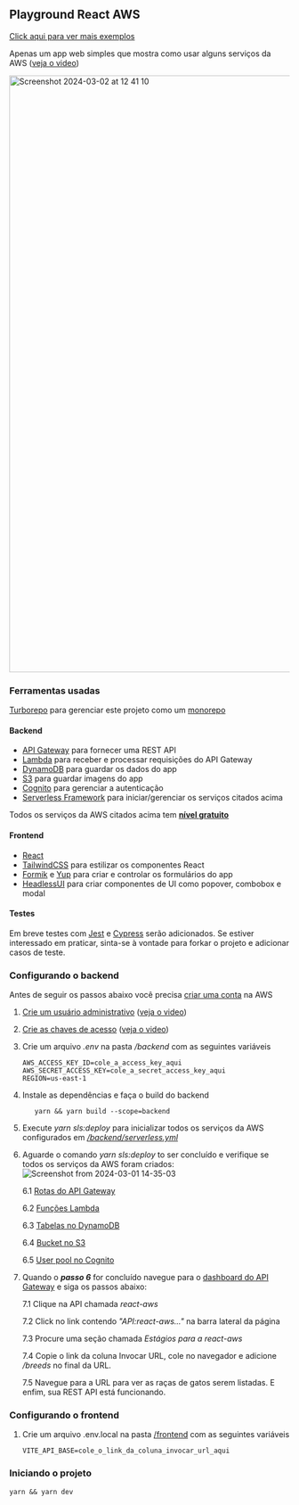 ## Playground React AWS

[Click aqui para ver mais exemplos](https://github.com/cicerohen/playground)

Apenas um app web simples que mostra como usar alguns serviços da AWS ([veja o video](https://github.com/cicerohen/playground-react-aws/assets/819041/b2328919-f2a1-428f-85ff-e9bdabbc4a8d))

<img width="1071" alt="Screenshot 2024-03-02 at 12 41 10" src="https://github.com/cicerohen/playground-react-aws/assets/819041/04f6bb51-dfc7-4b37-9b2a-f031b19b566a">

### Ferramentas usadas

[Turborepo](https://turbo.build/repo) para gerenciar este projeto como um [monorepo](https://dev.to/stanley/monorepo-o-que-e-devo-usar-133c)

#### Backend

- [API Gateway](https://aws.amazon.com/pt/api-gateway/?nc1=h_ls) para fornecer uma REST API
- [Lambda](https://aws.amazon.com/pt/lambda/?nc1=h_ls) para receber e processar requisições do API Gateway
- [DynamoDB](https://aws.amazon.com/pt/pm/dynamodb/?nc1=h_ls) para guardar os dados do app
- [S3](https://aws.amazon.com/pt/s3/?nc1=h_ls) para guardar imagens do app
- [Cognito](https://aws.amazon.com/pt/cognito/?nc1=h_ls) para gerenciar a autenticação
- [Serverless Framework](https://www.serverless.com/framework/docs) para iniciar/gerenciar os serviços citados acima

Todos os serviços da AWS citados acima tem [**nível gratuito**](https://aws.amazon.com/pt/free/?all-free-tier.sort-by=item.additionalFields.SortRank&all-free-tier.sort-order=asc&awsf.Free%20Tier%20Types=*all&awsf.Free%20Tier%20Categories=*all)

#### Frontend

- [React](https://react.dev/)
- [TailwindCSS](https://tailwindcss.com/) para estilizar os componentes React
- [Formik](https://formik.org/) e [Yup](https://github.com/jquense/yup) para criar e controlar os formulários do app
- [HeadlessUI](https://headlessui.com/) para criar componentes de UI como popover, combobox e modal

#### Testes

Em breve testes com [Jest](https://jestjs.io/) e [Cypress](https://www.cypress.io/) serão adicionados. Se estiver interessado em praticar, sinta-se à vontade para forkar o projeto e adicionar casos de teste.

### Configurando o backend

Antes de seguir os passos abaixo você precisa [criar uma conta](https://portal.aws.amazon.com/billing/signup#/start/email) na AWS

1. [Crie um usuário administrativo](https://docs.aws.amazon.com/pt_br/SetUp/latest/UserGuide/setup-configadminuser.html) ([veja o video](https://github.com/cicerohen/playground-react-aws/assets/819041/2429a1ed-249d-420c-97fa-b163fa436550))

2. [Crie as chaves de acesso](https://docs.aws.amazon.com/pt_br/IAM/latest/UserGuide/id_credentials_access-keys.html?icmpid=docs_iam_console#Using_CreateAccessKey) ([veja o video](https://github.com/cicerohen/playground-react-aws/assets/819041/2429a1ed-249d-420c-97fa-b163fa436550))

3. Crie um arquivo _.env_ na pasta _/backend_ com as seguintes variáveis

   ```
   AWS_ACCESS_KEY_ID=cole_a_access_key_aqui
   AWS_SECRET_ACCESS_KEY=cole_a_secret_access_key_aqui
   REGION=us-east-1
   ```

4. Instale as dependências e faça o build do backend

   ```
      yarn && yarn build --scope=backend
   ```

5. Execute _yarn sls:deploy_ para inicializar todos os serviços da AWS configurados em [_/backend/serverless.yml_](/backend/serverless.yml)

6. Aguarde o comando _yarn sls:deploy_ to ser concluído e verifique se todos os serviços da AWS foram criados:
   ![Screenshot from 2024-03-01 14-35-03](https://github.com/cicerohen/playground-react-aws/assets/819041/c8668cd5-1b0e-43e2-9d5c-74d36a49d805)

   6.1 [Rotas do API Gateway](https://us-east-1.console.aws.amazon.com/apigateway/main/apis?region=us-east-1)

   6.2 [Funções Lambda](https://us-east-1.console.aws.amazon.com/lambda/home?region=us-east-1#/functions)

   6.3 [Tabelas no DynamoDB](https://us-east-1.console.aws.amazon.com/dynamodbv2/home?region=us-east-1#tables)

   6.4 [Bucket no S3](https://s3.console.aws.amazon.com/s3/home?region=us-east-1#)

   6.5 [User pool no Cognito](https://us-east-1.console.aws.amazon.com/cognito/v2/idp/user-pools?region=us-east-1)

7. Quando o **_passo 6_** for concluído navegue para o [dashboard do API Gateway](https://us-east-1.console.aws.amazon.com/apigateway/main/apis?region=us-east-1) e siga os passos abaixo:

   7.1 Clique na API chamada _react-aws_

   7.2 Click no link contendo _"API:react-aws..."_ na barra lateral da página

   7.3 Procure uma seção chamada _Estágios para a react-aws_

   7.4 Copie o link da coluna Invocar URL, cole no navegador e adicione _/breeds_ no final da URL.

   7.5 Navegue para a URL para ver as raças de gatos serem listadas. E enfim, sua REST API está funcionando.

### Configurando o frontend

1. Crie um arquivo .env.local na pasta [/frontend](/frontend) com as seguintes variáveis

   ```
   VITE_API_BASE=cole_o_link_da_coluna_invocar_url_aqui
   ```

### Iniciando o projeto

```
yarn && yarn dev
```
